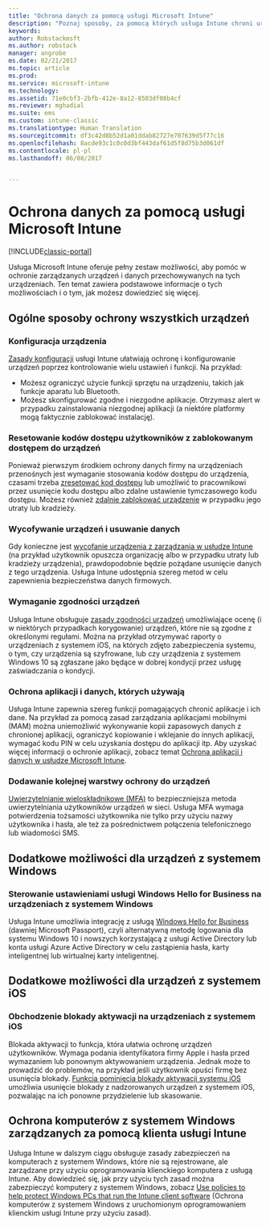```yaml
---
title: "Ochrona danych za pomocą usługi Microsoft Intune"
description: "Poznaj sposoby, za pomocą których usługa Intune chroni urządzenia przed nieautoryzowanym dostępem i innymi zagrożeniami."
keywords: 
author: Robstackmsft
ms.author: robstack
manager: angrobe
ms.date: 02/21/2017
ms.topic: article
ms.prod: 
ms.service: microsoft-intune
ms.technology: 
ms.assetid: 71e0cbf3-2bfb-412e-8a12-8503df08b4cf
ms.reviewer: mghadial
ms.suite: ems
ms.custom: intune-classic
ms.translationtype: Human Translation
ms.sourcegitcommit: df3c42d8b52d1a01ddab82727e707639d5f77c16
ms.openlocfilehash: 8acde93c1c0c0d3bf443daf61d5f8d75b3d061df
ms.contentlocale: pl-pl
ms.lasthandoff: 06/08/2017


---
```


# <a name="protect-devices-with-microsoft-intune"></a>Ochrona danych za pomocą usługi Microsoft Intune

[!INCLUDE[classic-portal](../includes/classic-portal.md)]

Usługa Microsoft Intune oferuje pełny zestaw możliwości, aby pomóc w ochronie zarządzanych urządzeń i danych przechowywanych na tych urządzeniach. Ten temat zawiera podstawowe informacje o tych możliwościach i o tym, jak możesz dowiedzieć się więcej.

## <a name="general-ways-to-protect-all-devices"></a>Ogólne sposoby ochrony wszystkich urządzeń

### <a name="device-configuration"></a>Konfiguracja urządzenia
[Zasady konfiguracji](manage-settings-and-features-on-your-devices-with-microsoft-intune-policies.md) usługi Intune ułatwiają ochronę i konfigurowanie urządzeń poprzez kontrolowanie wielu ustawień i funkcji. Na przykład:
- Możesz ograniczyć użycie funkcji sprzętu na urządzeniu, takich jak funkcje aparatu lub Bluetooth.
- Możesz skonfigurować zgodne i niezgodne aplikacje. Otrzymasz alert w przypadku zainstalowania niezgodnej aplikacji (a niektóre platformy mogą faktycznie zablokować instalację).

### <a name="reset-passcodes-when-users-are-locked-out-of-their-devices"></a>Resetowanie kodów dostępu użytkowników z zablokowanym dostępem do urządzeń
Ponieważ pierwszym środkiem ochrony danych firmy na urządzeniach przenośnych jest wymaganie stosowania kodów dostępu do urządzenia, czasami trzeba [zresetować kod dostępu](use-remote-lock-and-passcode-reset-in-microsoft-intune.md) lub umożliwić to pracownikowi przez usunięcie kodu dostępu albo zdalne ustawienie tymczasowego kodu dostępu. Możesz również [zdalnie zablokować urządzenie](use-remote-lock-and-passcode-reset-in-microsoft-intune.md) w przypadku jego utraty lub kradzieży.

### <a name="retire-devices-and-remove-data"></a>Wycofywanie urządzeń i usuwanie danych
Gdy konieczne jest [wycofanie urządzenia z zarządzania w usłudze Intune](retire-devices-from-microsoft-intune-management.md) (na przykład użytkownik opuszcza organizację albo w przypadku utraty lub kradzieży urządzenia), prawdopodobnie będzie pożądane usunięcie danych z tego urządzenia. Usługa Intune udostępnia szereg metod w celu zapewnienia bezpieczeństwa danych firmowych.

### <a name="require-devices-to-be-compliant"></a>Wymaganie zgodności urządzeń
Usługa Intune obsługuje [zasady zgodności urządzeń](introduction-to-device-compliance-policies-in-microsoft-intune.md) umożliwiające ocenę (i w niektórych przypadkach korygowanie) urządzeń, które nie są zgodne z określonymi regułami. Można na przykład otrzymywać raporty o urządzeniach z systemem iOS, na których zdjęto zabezpieczenia systemu, o tym, czy urządzenia są szyfrowane, lub czy urządzenia z systemem Windows 10 są zgłaszane jako będące w dobrej kondycji przez usługę zaświadczania o kondycji.

### <a name="protect-apps-and-the-data-they-use"></a>Ochrona aplikacji i danych, których używają
Usługa Intune zapewnia szereg funkcji pomagających chronić aplikacje i ich dane. Na przykład za pomocą zasad zarządzania aplikacjami mobilnymi (MAM) można uniemożliwić wykonywanie kopii zapasowych danych z chronionej aplikacji, ograniczyć kopiowanie i wklejanie do innych aplikacji, wymagać kodu PIN w celu uzyskania dostępu do aplikacji itp. Aby uzyskać więcej informacji o ochronie aplikacji, zobacz temat [Ochrona aplikacji i danych w usłudze Microsoft Intune](protect-apps-and-data-with-microsoft-intune.md).

### <a name="add-an-additional-layer-of-protection-to-devices"></a>Dodawanie kolejnej warstwy ochrony do urządzeń
[Uwierzytelnianie wieloskładnikowe (MFA)](multi-factor-authentication-azure-active-directory.md) to bezpieczniejsza metoda uwierzytelniania użytkowników urządzeń w sieci.  Usługa MFA wymaga potwierdzenia tożsamości użytkownika nie tylko przy użyciu nazwy użytkownika i hasła, ale też za pośrednictwem połączenia telefonicznego lub wiadomości SMS.

## <a name="further-capabilities-for-windows-devices"></a>Dodatkowe możliwości dla urządzeń z systemem Windows

### <a name="control-windows-hello-for-business-settings-on-windows-devices"></a>Sterowanie ustawieniami usługi Windows Hello for Business na urządzeniach z systemem Windows
Usługa Intune umożliwia integrację z usługą [Windows Hello for Business](control-microsoft-passport-settings-on-devices-with-microsoft-intune.md) (dawniej Microsoft Passport), czyli alternatywną metodę logowania dla systemu Windows 10 i nowszych korzystającą z usługi Active Directory lub konta usługi Azure Active Directory w celu zastąpienia hasła, karty inteligentnej lub wirtualnej karty inteligentnej.

## <a name="further-capabilities-for-ios-devices"></a>Dodatkowe możliwości dla urządzeń z systemem iOS

### <a name="bypass-activation-lock-on-ios-devices"></a>Obchodzenie blokady aktywacji na urządzeniach z systemem iOS
Blokada aktywacji to funkcja, która ułatwia ochronę urządzeń użytkowników. Wymaga podania identyfikatora firmy Apple i hasła przed wymazaniem lub ponownym aktywowaniem urządzenia. Jednak może to prowadzić do problemów, na przykład jeśli użytkownik opuści firmę bez usunięcia blokady. [Funkcja pominięcia blokady aktywacji systemu iOS](help-protect-ios-devices-with-activation-lock-bypass-for-microsoft-intune.md) umożliwia usunięcie blokady z nadzorowanych urządzeń z systemem iOS, pozwalając na ich ponowne przydzielenie lub skasowanie.



## <a name="protect-windows-pcs-managed-with-the-intune-client"></a>Ochrona komputerów z systemem Windows zarządzanych za pomocą klienta usługi Intune
Usługa Intune w dalszym ciągu obsługuje zasady zabezpieczeń na komputerach z systemem Windows, które nie są rejestrowane, ale zarządzane przy użyciu oprogramowania klienckiego komputera z usługą Intune. Aby dowiedzieć się, jak przy użyciu tych zasad można zabezpieczyć komputery z systemem Windows, zobacz [Use policies to help protect Windows PCs that run the Intune client software](policies-to-protect-windows-pcs-in-microsoft-intune.md) (Ochrona komputerów z systemem Windows z uruchomionym oprogramowaniem klienckim usługi Intune przy użyciu zasad).

